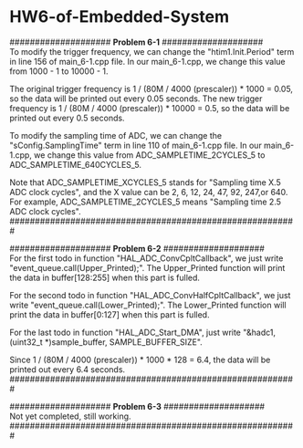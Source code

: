 # HW6-of-Embedded-System

#################### **Problem 6-1** ####################  
To modify the trigger frequency, we can change the "htim1.Init.Period" term in line 156 of main_6-1.cpp file. In our main_6-1.cpp, we change this value from 1000 - 1 to 10000 - 1.  

The original trigger frequency is 1 / (80M / 4000 (prescaler)) * 1000 = 0.05, so the data will be printed out every 0.05 seconds. The new trigger frequency is 1 / (80M / 4000 (prescaler)) * 10000 = 0.5, so the data will be printed out every 0.5 seconds.  

To modify the sampling time of ADC, we can change the "sConfig.SamplingTime" term in line 110 of main_6-1.cpp file. In our main_6-1.cpp, we change this value from ADC_SAMPLETIME_2CYCLES_5 to ADC_SAMPLETIME_640CYCLES_5.  

Note that ADC_SAMPLETIME_XCYCLES_5 stands for "Sampling time X.5 ADC clock cycles", and the X value can be 2, 6, 12, 24, 47, 92, 247,or 640. For example, ADC_SAMPLETIME_2CYCLES_5 means "Sampling time 2.5 ADC clock cycles".  
#########################################################  
  
#################### **Problem 6-2** ####################  
For the first todo in function "HAL_ADC_ConvCpltCallback", we just write "event_queue.call(Upper_Printed);". The Upper_Printed function will print the data in buffer[128:255] when this part is fulled.  

For the second todo in function "HAL_ADC_ConvHalfCpltCallback", we just write "event_queue.call(Lower_Printed);". The Lower_Printed function will print the data in buffer[0:127] when this part is fulled.  

For the last todo in function "HAL_ADC_Start_DMA", just write "&hadc1, (uint32_t *)sample_buffer, SAMPLE_BUFFER_SIZE".  

Since 1 / (80M / 4000 (prescaler)) * 1000 * 128 = 6.4, the data will be printed out every 6.4 seconds.  
#########################################################  

#################### **Problem 6-3** ####################  
Not yet completed, still working.  
#########################################################  
